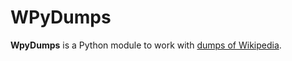 # WPyDumps

**WpyDumps** is a Python module to work with [dumps of Wikipedia][dumps].

[dumps]: https://dumps.wikimedia.org
